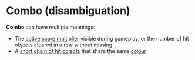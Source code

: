 # Combo (disambiguation)

**Combo** can have multiple meanings:

- The [active score multiplier](/wiki/Gameplay/Combo_(score_multiplier)) visible during gameplay, or the number of hit objects cleared in a row without missing
- A [short chain of hit objects](/wiki/Beatmapping/Combo) that share the same [colour](/wiki/Glossary/Combo_colour)
